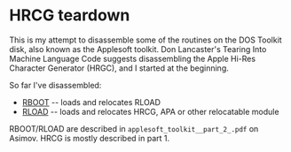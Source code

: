# HRCG teardown

This is my attempt to disassemble some of the routines on the DOS Toolkit disk, also known as the Applesoft toolkit. Don Lancaster's Tearing Into Machine Language Code suggests disassembling the Apple Hi-Res Character Generator (HRGC), and I started at the beginning.

So far I've disassembled:

- [RBOOT](RBOOT.html) -- loads and relocates RLOAD
- [RLOAD](RLOAD.html) -- loads and relocates HRCG, APA or other relocatable module

RBOOT/RLOAD are described in `applesoft_toolkit__part_2_.pdf` on Asimov.
HRCG is mostly described in part 1.
